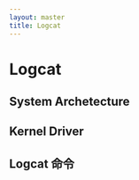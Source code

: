 ```yaml
---
layout: master
title: Logcat
---
```


# Logcat

## System Archetecture 

## Kernel Driver 

## Logcat 命令  

